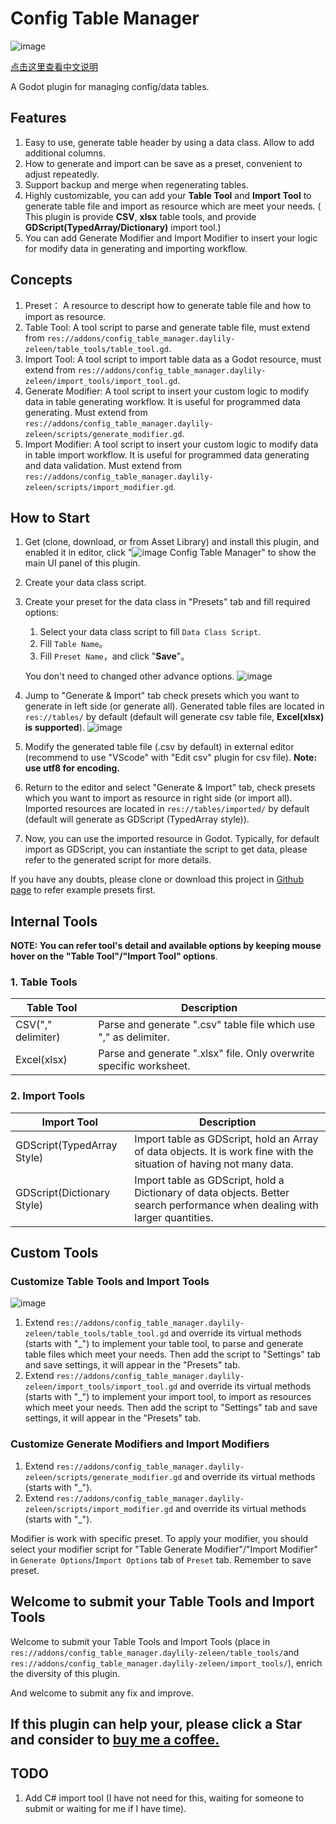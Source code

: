 # Config Table Manager

![image](icon.svg)

[点击这里查看中文说明](README.zh.md)

A Godot plugin for managing config/data tables.

## Features

1. Easy to use, generate table header by using a data class. Allow to add additional columns.
2. How to generate and import can be save as a preset, convenient to adjust repeatedly.
3. Support backup and merge when regenerating tables.
4. Highly customizable, you can add your **Table Tool** and **Import Tool** to generate table file and import as resource which are meet your needs. ( This plugin is provide **CSV**, **xlsx** table tools, and provide **GDScript(TypedArray/Dictionary)** import tool.)
5. You can add Generate Modifier and Import Modifier to insert your logic for modify data in generating and importing workflow.

## Concepts

1. Preset：
    A resource to descript how to generate table file and how to import as resource.
2. Table Tool:
    A tool script to parse and generate table file, must extend from `res://addons/config_table_manager.daylily-zeleen/table_tools/table_tool.gd`.
3. Import Tool:
    A tool script to import table data as a Godot resource, must extend from `res://addons/config_table_manager.daylily-zeleen/import_tools/import_tool.gd`.
4. Generate Modifier:
    A tool script to insert your custom logic to modify data in table generating workflow. It is useful for programmed data generating. Must extend from `res://addons/config_table_manager.daylily-zeleen/scripts/generate_modifier.gd`.
5. Import Modifier:
    A tool script to insert your custom logic to modify data in table import workflow. It is useful for programmed data generating and data validation. Must extend from `res://addons/config_table_manager.daylily-zeleen/scripts/import_modifier.gd`.

## How to Start

1. Get (clone, download, or from Asset Library) and install this plugin, and enabled it in editor, click "![image](addons/config_table_manager.daylily-zeleen/icon.svg) Config Table Manager" to show the main UI panel of this plugin.
2. Create your data class script.
3. Create your preset for the data class in "Presets" tab and fill required options:
   1. Select your data class script to fill `Data Class Script`.
   2. Fill `Table Name`。
   3. Fill `Preset Name`，and click "**Save**"。

   You don't need to changed other advance options.
   ![image](.doc/preset_manage.png)
4. Jump to "Generate & Import" tab check presets which you want to generate in left side (or generate all). Generated table files are located in `res://tables/` by default (default will generate csv table file, **Excel(xlsx) is supported**).
   ![image](.doc/gen_and_import.PNG)
5. Modify the generated table file (.csv by default) in external editor (recommend to use "VScode" with "Edit csv" plugin for csv file). **Note: use utf8 for encoding.**
6. Return to the editor and select "Generate & Import" tab, check presets which you want to import as resource in right side (or import all). Imported resources are located in `res://tables/imported/` by default (default will generate as GDScript (TypedArray style)).
7. Now, you can use the imported resource in Godot. Typically, for default import as GDScript, you can instantiate the script to get data, please refer to the generated script for more details.

If you have any doubts, please clone or download this project in [Github page](https://github.com/Daylily-Zeleen/ConfigTableManager) to refer example presets first.

## Internal Tools

**NOTE: You can refer tool's detail and available options by keeping mouse hover on the "Table Tool"/"Import Tool" options**.

### 1. Table Tools

|Table Tool|Description|
|-|-|
|CSV("," delimiter)|Parse and generate ".csv" table file which use "," as delimiter.|
|Excel(xlsx)|Parse and generate ".xlsx" file. Only overwrite specific worksheet.|

### 2. Import Tools

|Import Tool|Description|
|-|-|
|GDScript(TypedArray Style)|Import table as GDScript, hold an Array of data objects. It is work fine with the situation of having not many data.|
|GDScript(Dictionary Style)|Import table as GDScript, hold a Dictionary of data objects. Better search performance when dealing with larger quantities.|

## Custom Tools

### Customize Table Tools and Import Tools

   ![image](.doc/settings.PNG)

1. Extend `res://addons/config_table_manager.daylily-zeleen/table_tools/table_tool.gd` and override its virtual methods (starts with "_") to implement your table tool, to parse and generate table files which meet your needs. Then add the script to "Settings" tab and save settings, it will appear in the "Presets" tab.
2. Extend `res://addons/config_table_manager.daylily-zeleen/import_tools/import_tool.gd` and override its virtual methods (starts with "_") to implement your import tool, to import as resources which meet your needs. Then add the script to "Settings" tab and save settings, it will appear in the "Presets" tab.

### Customize Generate Modifiers and Import Modifiers

1. Extend `res://addons/config_table_manager.daylily-zeleen/scripts/generate_modifier.gd` and override its virtual methods (starts with "_").
2. Extend `res://addons/config_table_manager.daylily-zeleen/scripts/import_modifier.gd` and override its virtual methods (starts with "_").

Modifier is work with specific preset. To apply your modifier, you should select your modifier script for "Table Generate Modifier"/"Import Modifier" in `Generate Options`/`Import Options` tab of `Preset` tab. Remember to save preset.

## Welcome to submit your Table Tools and Import Tools

Welcome to submit your Table Tools and Import Tools (place in `res://addons/config_table_manager.daylily-zeleen/table_tools/`and `res://addons/config_table_manager.daylily-zeleen/import_tools/`), enrich the diversity of this plugin.

And welcome to submit any fix and improve.

## If this plugin can help your, please click a Star and consider to [buy me a coffee.](https://afdian.com/a/Daylily-Zeleen)

## TODO

1. Add C# import tool (I have not need for this, waiting for someone to submit or waiting for me if I have time).
